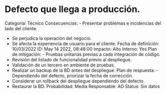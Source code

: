 # Defecto que llega a producción.

Categoría: Técnico
Consecuencias: - Presentar problemas e incidencias del lado del cliente.
- Se perjudica la operación del negocio.
- Se afecta la experiencia de usuario para el cliente.
Fecha de definición: 10/03/2022
ID: May 14 2022, 08:46:00
Impacto: Alto
Interno: Yes
Plan de mitigación: - Pruebas unitarias previas a cada integración de código.
- Revisión del listado de funcionalidad previo al despliegue.
- Validación de un tercero en ambiente de pruebas.
- Realizar un backup de la BD antes del despliegue.
Plan de respuesta: - Dependiendo del defecto, priorizar la fecha de corrección.
- Considerar un rollback del despliegue dependiendo del defecto.
- Restaurar la BD.
Probabilidad: Media
Responsable: AO
Status: Sin datos